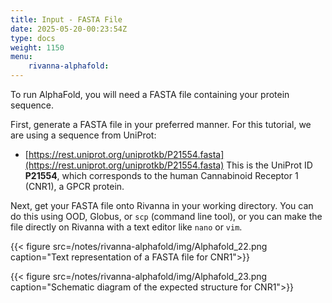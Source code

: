 ```yaml
---
title: Input - FASTA File
date: 2025-05-20-00:23:54Z
type: docs 
weight: 1150
menu: 
    rivanna-alphafold:
---
```


To run AlphaFold, you will need a FASTA file containing your protein sequence.

First, generate a FASTA file in your preferred manner. For this tutorial, we are using a sequence from UniProt:
* [https://rest.uniprot.org/uniprotkb/P21554.fasta](https://rest.uniprot.org/uniprotkb/P21554.fasta)
This is the UniProt ID **P21554**, which corresponds to the human Cannabinoid Receptor 1 (CNR1), a GPCR protein.

Next, get your FASTA file onto Rivanna in your working directory. You can do this using OOD, Globus, or `scp` (command line tool), or you can make the file directly on Rivanna with a text editor like `nano` or `vim`. 

{{< figure src=/notes/rivanna-alphafold/img/Alphafold_22.png caption="Text representation of a FASTA file for CNR1">}}

{{< figure src=/notes/rivanna-alphafold/img/Alphafold_23.png caption="Schematic diagram of the expected structure for CNR1">}}

